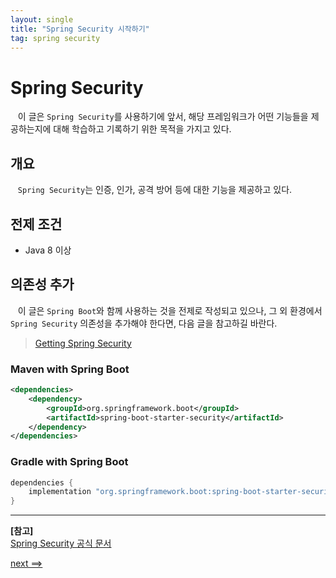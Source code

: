 ```yaml
---
layout: single
title: "Spring Security 시작하기"
tag: spring security
---
```


# Spring Security

&nbsp;&nbsp; 이 글은 `Spring Security`를 사용하기에 앞서, 해당 프레임워크가 어떤 기능들을 제공하는지에 대해 학습하고 기록하기 위한 목적을 가지고 있다.

## 개요

&nbsp;&nbsp; `Spring Security`는 인증, 인가, 공격 방어 등에 대한 기능을 제공하고 있다.

## 전제 조건

- Java 8 이상

## 의존성 추가

&nbsp;&nbsp; 이 글은 `Spring Boot`와 함께 사용하는 것을 전제로 작성되고 있으나, 그 외 환경에서 `Spring Security` 의존성을 추가해야 한다면,
다음 글을 참고하길 바란다.

> [Getting Spring Security](https://docs.spring.io/spring-security/reference/getting-spring-security.html)

### Maven with Spring Boot

```xml
<dependencies>
    <dependency>
        <groupId>org.springframework.boot</groupId>
        <artifactId>spring-boot-starter-security</artifactId>
    </dependency>
</dependencies>
```

### Gradle with Spring Boot

```groovy
dependencies {
    implementation "org.springframework.boot:spring-boot-starter-security"
}
```

___
**[참고]**  
[Spring Security 공식 문서](https://docs.spring.io/spring-security/reference)

[next ==>](/spring-security-password)